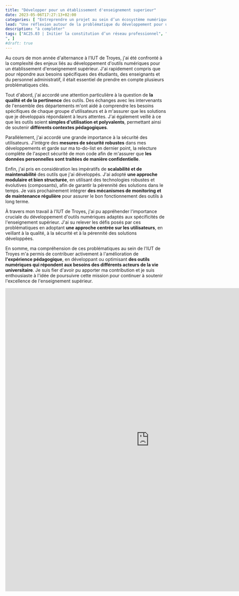 ```yaml
---
title: "Développer pour un établissement d'enseignement superieur"
date: 2023-05-06T17:27:13+02:00
categories: [ "Entreprendre un projet au sein d’un écosystème numérique", "Co-concevoir une réponse stratégique" ]
lead: "Une réflexion autour de la problématique du développement pour un établissement d'enseignement supérieur."
description: "à compléter"
tags: ["AC25.03 | Initier la constitution d’un réseau professionnel", "AC25.04 | Collaborer au sein des organisations", "AC25.05 | Maitriser les codes des productions écrites et orales professionnelles
", ]
#draft: true
---
```


Au cours de mon année d'alternance à l'IUT de Troyes, j'ai été confronté à la complexité des enjeux liés au développement d'outils numériques pour un établissement d'enseignement supérieur. J'ai rapidement compris que pour répondre aux besoins spécifiques des étudiants, des enseignants et du personnel administratif, il était essentiel de prendre en compte plusieurs problématiques clés.

Tout d'abord, j'ai accordé une attention particulière à la question de **la qualité et de la pertinence** des outils. Des échanges avec les intervenants de l'ensemble des départements m'ont aidé à comprendre les besoins spécifiques de chaque groupe d'utilisateurs et à m'assurer que les solutions que je développais répondaient à leurs attentes. J'ai également veillé à ce que les outils soient **simples d'utilisation et polyvalents**, permettant ainsi de soutenir **différents contextes pédagogiques**.

Parallèlement, j'ai accordé une grande importance à la sécurité des utilisateurs. J'intègre des **mesures de sécurité robustes** dans mes développements et garde sur ma to-do-list en dernier point, la relecture complète de l'aspect sécurité de mon code afin de m'assurer que **les données personnelles sont traitées de manière confidentielle**.

Enfin, j'ai pris en considération les impératifs de **scalabilité et de maintenabilité** des outils que j'ai développés. J'ai adopté **une approche modulaire et bien structurée**, en utilisant des technologies robustes et évolutives (composants), afin de garantir la pérennité des solutions dans le temps. Je vais prochainement intégrer **des mécanismes de monitoring et de maintenance régulière** pour assurer le bon fonctionnement des outils à long terme.

À travers mon travail à l'IUT de Troyes, j'ai pu appréhender l'importance cruciale du développement d'outils numériques adaptés aux spécificités de l'enseignement supérieur. J'ai su relever les défis posés par ces problématiques en adoptant **une approche centrée sur les utilisateurs**, en veillant à la qualité, à la sécurité et à la pérennité des solutions développées.

En somme, ma compréhension de ces problématiques au sein de l'IUT de Troyes m'a permis de contribuer activement à l'amélioration de **l'expérience pédagogique**, en développant ou optimisant **des outils numériques qui répondent aux besoins des différents acteurs de la vie universitaire**. Je suis fier d'avoir pu apporter ma contribution et je suis enthousiaste à l'idée de poursuivre cette mission pour continuer à soutenir l'excellence de l'enseignement supérieur.

<iframe src="https://www.linkedin.com/embed/feed/update/urn:li:share:7009858408652636160" height="950" width="900" frameborder="0" allowfullscreen="" title="Post intégré"></iframe>
